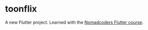 # toonflix

A new Flutter project.
Learned with the [Nomadcoders Flutter course](https://nomadcoders.co/flutter-for-beginners).
